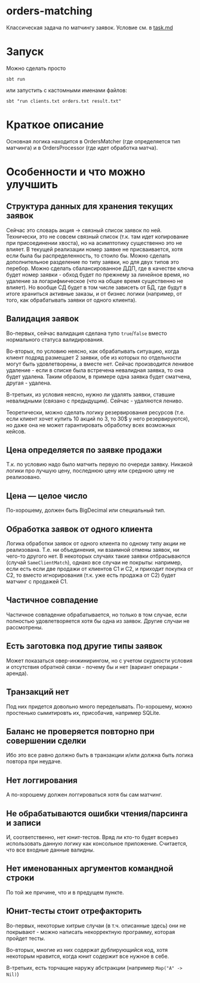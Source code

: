# orders-matching

Классическая задача по матчингу заявок. Условие см. в [task.md](task.md)

# Запуск

Можно сделать просто

`sbt run`

или запустить с кастомными именами файлов:

`sbt "run clients.txt orders.txt result.txt"`

# Краткое описание

Основная логика находится в OrdersMatcher (где определяется тип матчинга) и в OrdersProcessor (где идет обработка матча).

# Особенности и что можно улучшить

## Структура данных для хранения текущих заявок

Сейчас это словарь акция -> связный список заявок по ней. 
Технически, это не совсем связный список (т.к. там идет копирование при присоединении хвоста), но на асимптотику существенно это не влияет.
В текущей реализации номер заявке не присваивается, хотя если была бы распределенность, то стоило бы.
Можно сделать дополнительное разделение по типу заявки, но для двух типов это перебор. 
Можно сделать сбалансированное ДДП, где в качестве ключа будет номер заявки - обход будет по прежнему за линейное время, но удаление за логарифмическое (что на общее время существенно не влияет). 
Но вообще СД будет в том числе зависеть от БД, где будут в итоге храниться активные заказы, и от бизнес логики (например, от того, как обрабатывать заявки от одного клиента).

## Валидация заявок

Во-первых, сейчас валидация сделана тупо `true`/`false` вместо нормального статуса валидирования.

Во-вторых, по условию неясно, как обрабатывать ситуацию, когда клиент подряд размещает 2 заявки, обе из которых по отдельности могут быть удовлетворены, а вместе нет. Сейчас производится ленивое удаление - если в списке была встречена невалидная заявка, то она будет удалена. Таким образом, в примере одна заявка будет сматчена, другая - удалена.

В-третьих, из условия неясно, нужно ли удалять заявки, ставшие невалидными (связано с предыдущим). Сейчас - удаляются лениво.

Теоретически, можно сделать логику резервирования ресурсов (т.е. если клиент хочет купить 10 акций по 3, то 30$ у него резервируются), но даже она не может гарантировать обработку всех возможных кейсов.

## Цена определяется по заявке продажи

Т.к. по условию надо было матчить первую по очереди заявку. Никакой логики про лучшую цену, последнюю цену или среднюю цену не реализовано.

## Цена — целое число

По-хорошему, должен быть BigDecimal или специальный тип.

## Обработка заявок от одного клиента

Логика обработки заявок от одного клиента по одному типу акции не реализована. Т.е. ни объединения, ни взаимной отмены заявок, ни чего-то другого нет. В некоторых случаях такие заявки отбрасываются (случай `SameClientMatch`), однако все случаи не покрыты: например, если есть если две продажи от клиентов C1 и C2, и приходит покупка от C2, то вместо игнорирования (т.к. уже есть продажа от C2) будет матчинг с продажей C1. 

## Частичное совпадение

Частичное совпадение обрабатывается, но только в том случае, если полностью удовлетворяется хотя бы одна из заявок. Другие случаи не рассмотрены.

## Есть заготовка под другие типы заявок

Может показаться овер-инжинирингом, но с учетом скудности условия и отсутствия обратной связи - почему бы и нет (вариант операции - аренда). 

## Транзакций нет

Под них придется довольно много переделывать. По-хорошему, можно простенько сымитировть их, присобачив, например SQLite.

## Баланс не проверяется повторно при совершении сделки

Ибо это все равно должно быть в транзакции и/или должна быть логика повтора при неудаче.

## Нет логгирования

А по-хорошему должен логгироваться хотя бы сам матчинг.

## Не обрабатываются ошибки чтения/парсинга и записи 

И, соответственно, нет юнит-тестов. Вряд ли кто-то будет всерьез использовать данную логику как консольное приложение. Считается, что все входные данные валидны.

## Нет именованных аргументов командной строки

По той же причине, что и в предущем пункте.

## Юнит-тесты стоит отрефакторить

Во-первых, некоторые хитрые случаи (в т.ч. описанные здесь) они не покрывают - можно написать некорректную программу, которая пройдет тесты.

Во-вторых, многие из них содержат дублирующийся код, хотя некоторым нравится, когда юнит содержит все нужное в себе.

В-третьих, есть торчащие наружу абстракции (например `Map("A" -> Nil)`)
